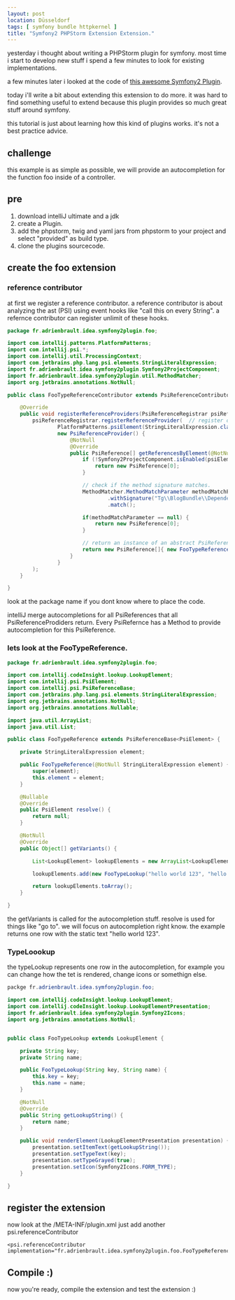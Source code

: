 ```yaml
---
layout: post
location: Düsseldorf
tags: [ symfony bundle httpkernel ]
title: "Symfony2 PHPStorm Extension Extension."
---
```


yesterday i thought about writing a PHPStorm plugin for symfony.
most time i start to develop new stuff i spend a few minutes to look for existing implementations.

a few minutes later i looked at the code of [this awesome Symfony2 Plugin](https://github.com/Haehnchen/idea-php-symfony2-plugin).

today i'll write a bit about extending this extension to do more.
it was hard to find something useful to extend because this plugin provides so much great stuff around symfony.

this tutorial is just about learning how this kind of plugins works. it's not a best practice advice.

## challenge
this example is as simple as possible, we will provide an autocompletion for the function foo inside of a controller.

## pre
1. download intelliJ ultimate and a jdk
2. create a Plugin.
3. add the phpstorm, twig and yaml jars from phpstorm to your project and select "provided" as build type.
4. clone the plugins sourcecode.


## create the foo extension

### reference contributor
at first we register a reference contributor.
a reference contributor is about analyzing the ast (PSI) using event hooks like "call this on every String".
a refernce contributor can register unlimit of these hooks.

```java
package fr.adrienbrault.idea.symfony2plugin.foo;

import com.intellij.patterns.PlatformPatterns;
import com.intellij.psi.*;
import com.intellij.util.ProcessingContext;
import com.jetbrains.php.lang.psi.elements.StringLiteralExpression;
import fr.adrienbrault.idea.symfony2plugin.Symfony2ProjectComponent;
import fr.adrienbrault.idea.symfony2plugin.util.MethodMatcher;
import org.jetbrains.annotations.NotNull;

public class FooTypeReferenceContributor extends PsiReferenceContributor {

    @Override
    public void registerReferenceProviders(PsiReferenceRegistrar psiReferenceRegistrar) {
        psiReferenceRegistrar.registerReferenceProvider(  // register one callback for resolving psi stuff
                PlatformPatterns.psiElement(StringLiteralExpression.class), // match on every String
                new PsiReferenceProvider() {
                    @NotNull
                    @Override
                    public PsiReference[] getReferencesByElement(@NotNull PsiElement psiElement, @NotNull ProcessingContext processingContext) {
                        if (!Symfony2ProjectComponent.isEnabled(psiElement)) {
                            return new PsiReference[0];
                        }

                        // check if the method signature matches.
                        MethodMatcher.MethodMatchParameter methodMatchParameter = new MethodMatcher.StringParameterMatcher(psiElement, 0)
                                .withSignature("Tg\\BlogBundle\\DependencyInjection\\TgBlogExtension", "foo") // replace this to your class!
                                .match();

                        if(methodMatchParameter == null) {
                            return new PsiReference[0];
                        }

                        // return an instance of an abstract PsiReferenceBase<PsiElement>
                        return new PsiReference[]{ new FooTypeReference((StringLiteralExpression) psiElement) };
                    }
                }
        );
    }

}
```

look at the package name if you dont know where to place the code.

intelliJ merge autocompletions for all PsiReferences that all PsiReferenceProdiders return.
Every PsiRefernce has a Method to provide autocompletion for this PsiReference.

### lets look at the FooTypeReference.

```java
package fr.adrienbrault.idea.symfony2plugin.foo;

import com.intellij.codeInsight.lookup.LookupElement;
import com.intellij.psi.PsiElement;
import com.intellij.psi.PsiReferenceBase;
import com.jetbrains.php.lang.psi.elements.StringLiteralExpression;
import org.jetbrains.annotations.NotNull;
import org.jetbrains.annotations.Nullable;

import java.util.ArrayList;
import java.util.List;

public class FooTypeReference extends PsiReferenceBase<PsiElement> {

    private StringLiteralExpression element;

    public FooTypeReference(@NotNull StringLiteralExpression element) {
        super(element);
        this.element = element;
    }

    @Nullable
    @Override
    public PsiElement resolve() {
        return null;
    }

    @NotNull
    @Override
    public Object[] getVariants() {

        List<LookupElement> lookupElements = new ArrayList<LookupElement>();

        lookupElements.add(new FooTypeLookup("hello world 123", "hello world 123"));

        return lookupElements.toArray();
    }

}
```

the getVariants is called for the autocompletion stuff. resolve is used for things like "go to".
we will focus on autocompletion right know.
the example returns one row with the static text "hello world 123".

### TypeLoookup
the typeLookup represents one row in the autocompletion, for example you can change how the tet is rendered,
change icons or somethign else.

```java
packge fr.adrienbrault.idea.symfony2plugin.foo;

import com.intellij.codeInsight.lookup.LookupElement;
import com.intellij.codeInsight.lookup.LookupElementPresentation;
import fr.adrienbrault.idea.symfony2plugin.Symfony2Icons;
import org.jetbrains.annotations.NotNull;


public class FooTypeLookup extends LookupElement {

    private String key;
    private String name;

    public FooTypeLookup(String key, String name) {
        this.key = key;
        this.name = name;
    }

    @NotNull
    @Override
    public String getLookupString() {
        return name;
    }

    public void renderElement(LookupElementPresentation presentation) {
        presentation.setItemText(getLookupString());
        presentation.setTypeText(key);
        presentation.setTypeGrayed(true);
        presentation.setIcon(Symfony2Icons.FORM_TYPE);
    }

}
```

## register the extension
now look at the /META-INF/plugin.xml
just add another psi.referenceContributor

```
<psi.referenceContributor implementation="fr.adrienbrault.idea.symfony2plugin.foo.FooTypeReferenceContributor"/>
```

## Compile :)
now you're ready, compile the extension and test the extension :)


